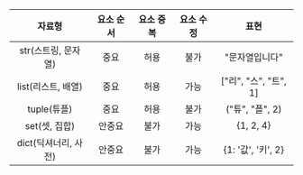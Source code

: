 
<img scr="https://img1.daumcdn.net/thumb/R1280x0/scode=mtistory2&fname=https%3A%2F%2Fk.kakaocdn.net%2Fdn%2Fy8Qvg%2FbtqBQpiTP2x%2Fqfq9KSdnBEKRP81xRIcon1%2Fimg.png">

|자료형|요소 순서|요소 중복|요소 수정|표현|
|:---:|:---:|:---:|:---:|:---:|
|str(스트링, 문자열)|중요|허용|불가|"문자열입니다"|
|list(리스트, 배열)|중요|허용|가능|["리", "스", "트", 1]|
|tuple(튜플)|중요|허용|불가|("튜", "플", 2)|
|set(셋, 집합)|안중요|불가|가능|{1, 2, 4}|
|dict(딕셔너리, 사전)|안중요|불가|가능|{1: '값', '키', 2}|
